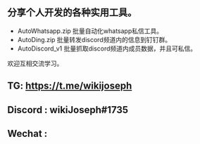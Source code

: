 ## 分享个人开发的各种实用工具。



- AutoWhatsapp.zip 批量自动化whatsapp私信工具。
- AutoDing.zip 批量转发discord频道内的信息到钉钉群。
- AutoDiscord_v1 批量抓取discord频道内成员数据，并且可私信。

欢迎互相交流学习。

## TG:   https://t.me/wikijoseph

## Discord : wikiJoseph#1735

## Wechat :
